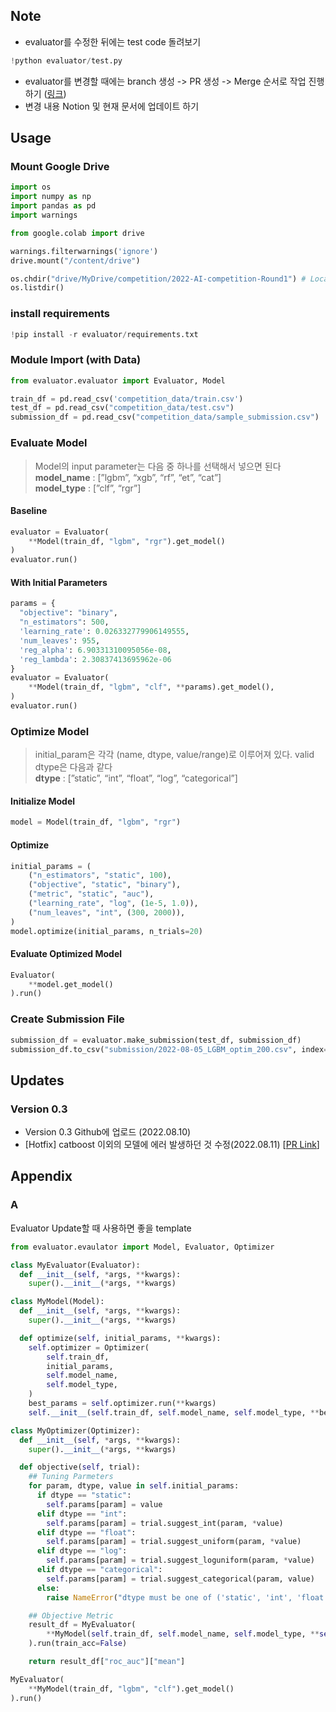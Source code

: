 ## Note
- evaluator를 수정한 뒤에는 test code 돌려보기
```python
!python evaluator/test.py
```
- evaluator를 변경할 때에는 branch 생성 -> PR 생성 -> Merge 순서로 작업 진행하기 ([링크](https://www.notion.so/simya/Github-Policy-82fc68ae4b38425486d4cb3334dbb77c))
- 변경 내용 Notion 및 현재 문서에 업데이트 하기

## Usage
### Mount Google Drive

```python
import os
import numpy as np
import pandas as pd
import warnings

from google.colab import drive

warnings.filterwarnings('ignore')
drive.mount("/content/drive")

os.chdir("drive/MyDrive/competition/2022-AI-competition-Round1") # Local Path
os.listdir()
```

### install requirements
```python
!pip install -r evaluator/requirements.txt
```

### Module Import (with Data)
```python
from evaluator.evaluator import Evaluator, Model

train_df = pd.read_csv('competition_data/train.csv')
test_df = pd.read_csv("competition_data/test.csv")
submission_df = pd.read_csv("competition_data/sample_submission.csv")
```

### Evaluate Model

> Model의 input parameter는 다음 중 하나를 선택해서 넣으면 된다  
> **model_name** : [”lgbm”, “xgb”, “rf”, “et”, “cat”]  
> **model_type** : [”clf”, “rgr”]  

#### Baseline
```python
evaluator = Evaluator(
    **Model(train_df, "lgbm", "rgr").get_model()
)
evaluator.run()
```

#### With Initial Parameters
```python
params = {
  "objective": "binary",
  "n_estimators": 500,
  'learning_rate': 0.026332779906149555,
  'num_leaves': 955,
  'reg_alpha': 6.90331310095056e-08,
  'reg_lambda': 2.30837413695962e-06
}
evaluator = Evaluator(
    **Model(train_df, "lgbm", "clf", **params).get_model(),
)
evaluator.run()
```

### Optimize Model

> initial_param은 각각 (name, dtype, value/range)로 이루어져 있다. valid dtype은 다음과 같다  
> **dtype** : [”static”, “int”, “float”, “log”, “categorical”]  

#### Initialize Model
```python
model = Model(train_df, "lgbm", "rgr")
```
#### Optimize
```python
initial_params = (
    ("n_estimators", "static", 100),
    ("objective", "static", "binary"),
    ("metric", "static", "auc"),
    ("learning_rate", "log", (1e-5, 1.0)),
    ("num_leaves", "int", (300, 2000)),
)
model.optimize(initial_params, n_trials=20)
```

#### Evaluate Optimized Model
```python
Evaluator(
    **model.get_model()
).run()
```

### Create Submission File
```python
submission_df = evaluator.make_submission(test_df, submission_df)
submission_df.to_csv("submission/2022-08-05_LGBM_optim_200.csv", index=False)
```

## Updates
### Version 0.3
- Version 0.3 Github에 업로드 (2022.08.10)
- [Hotfix] catboost 이외의 모델에 에러 발생하던 것 수정(2022.08.11) [[PR Link](https://github.com/Kohgeonho/2022-AI-competition-Round1/pull/1)]

## Appendix
### A
Evaluator Update할 때 사용하면 좋을 template
```python
from evaluator.evaulator import Model, Evaluator, Optimizer

class MyEvaluator(Evaluator):
  def __init__(self, *args, **kwargs):
    super().__init__(*args, **kwargs)

class MyModel(Model):
  def __init__(self, *args, **kwargs):
    super().__init__(*args, **kwargs)

  def optimize(self, initial_params, **kwargs):
    self.optimizer = Optimizer(
        self.train_df, 
        initial_params, 
        self.model_name,
        self.model_type,
    )
    best_params = self.optimizer.run(**kwargs)
    self.__init__(self.train_df, self.model_name, self.model_type, **best_params)

class MyOptimizer(Optimizer):
  def __init__(self, *args, **kwargs):
    super().__init__(*args, **kwargs)

  def objective(self, trial):
    ## Tuning Parmeters
    for param, dtype, value in self.initial_params:
      if dtype == "static":
        self.params[param] = value
      elif dtype == "int":
        self.params[param] = trial.suggest_int(param, *value)
      elif dtype == "float":
        self.params[param] = trial.suggest_uniform(param, *value)
      elif dtype == "log":
        self.params[param] = trial.suggest_loguniform(param, *value)
      elif dtype == "categorical":
        self.params[param] = trial.suggest_categorical(param, value)
      else:
        raise NameError("dtype must be one of ('static', 'int', 'float', 'log', 'categorical')")

    ## Objective Metric
    result_df = MyEvaluator(
        **MyModel(self.train_df, self.model_name, self.model_type, **self.params).get_model()
    ).run(train_acc=False)

    return result_df["roc_auc"]["mean"]
```
```python
MyEvaluator(
    **MyModel(train_df, "lgbm", "clf").get_model()
).run()
```
